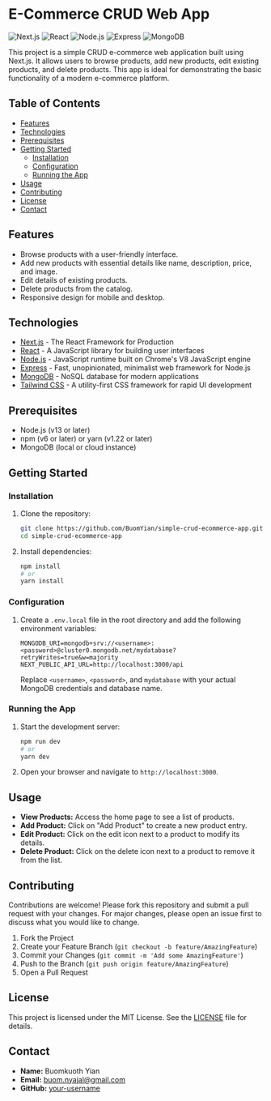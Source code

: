 # E-Commerce CRUD Web App

![Next.js](https://img.shields.io/badge/Next.js-000000?style=for-the-badge&logo=next.js&logoColor=white)
![React](https://img.shields.io/badge/React-20232a?style=for-the-badge&logo=react&logoColor=61dafb)
![Node.js](https://img.shields.io/badge/Node.js-339933?style=for-the-badge&logo=nodedotjs&logoColor=white)
![Express](https://img.shields.io/badge/Express-000000?style=for-the-badge&logo=express&logoColor=white)
![MongoDB](https://img.shields.io/badge/MongoDB-47A248?style=for-the-badge&logo=mongodb&logoColor=white)

This project is a simple CRUD e-commerce web application built using Next.js. It allows users to browse products, add new products, edit existing products, and delete products. This app is ideal for demonstrating the basic functionality of a modern e-commerce platform.

## Table of Contents

- [Features](#features)
- [Technologies](#technologies)
- [Prerequisites](#prerequisites)
- [Getting Started](#getting-started)
  - [Installation](#installation)
  - [Configuration](#configuration)
  - [Running the App](#running-the-app)
- [Usage](#usage)
- [Contributing](#contributing)
- [License](#license)
- [Contact](#contact)

## Features

- Browse products with a user-friendly interface.
- Add new products with essential details like name, description, price, and image.
- Edit details of existing products.
- Delete products from the catalog.
- Responsive design for mobile and desktop.

## Technologies

- [Next.js](https://nextjs.org/) - The React Framework for Production
- [React](https://reactjs.org/) - A JavaScript library for building user interfaces
- [Node.js](https://nodejs.org/) - JavaScript runtime built on Chrome's V8 JavaScript engine
- [Express](https://expressjs.com/) - Fast, unopinionated, minimalist web framework for Node.js
- [MongoDB](https://www.mongodb.com/) - NoSQL database for modern applications
- [Tailwind CSS](https://tailwindcss.com/) - A utility-first CSS framework for rapid UI development

## Prerequisites

- Node.js (v13 or later)
- npm (v6 or later) or yarn (v1.22 or later)
- MongoDB (local or cloud instance)

## Getting Started

### Installation

1. Clone the repository:

   ```bash
   git clone https://github.com/BuomYian/simple-crud-ecommerce-app.git
   cd simple-crud-ecommerce-app
   ```

2. Install dependencies:
   ```bash
   npm install
   # or
   yarn install
   ```

### Configuration

1. Create a `.env.local` file in the root directory and add the following environment variables:

   ```env
   MONGODB_URI=mongodb+srv://<username>:<password>@cluster0.mongodb.net/mydatabase?retryWrites=true&w=majority
   NEXT_PUBLIC_API_URL=http://localhost:3000/api
   ```

   Replace `<username>`, `<password>`, and `mydatabase` with your actual MongoDB credentials and database name.

### Running the App

1. Start the development server:

   ```bash
   npm run dev
   # or
   yarn dev
   ```

2. Open your browser and navigate to `http://localhost:3000`.

## Usage

- **View Products:** Access the home page to see a list of products.
- **Add Product:** Click on "Add Product" to create a new product entry.
- **Edit Product:** Click on the edit icon next to a product to modify its details.
- **Delete Product:** Click on the delete icon next to a product to remove it from the list.

## Contributing

Contributions are welcome! Please fork this repository and submit a pull request with your changes. For major changes, please open an issue first to discuss what you would like to change.

1. Fork the Project
2. Create your Feature Branch (`git checkout -b feature/AmazingFeature`)
3. Commit your Changes (`git commit -m 'Add some AmazingFeature'`)
4. Push to the Branch (`git push origin feature/AmazingFeature`)
5. Open a Pull Request

## License

This project is licensed under the MIT License. See the [LICENSE](LICENSE) file for details.

## Contact

- **Name:** Buomkuoth Yian
- **Email:** buom.nyajal@gmail.com
- **GitHub:** [your-username](https://github.com/BuomYian)

